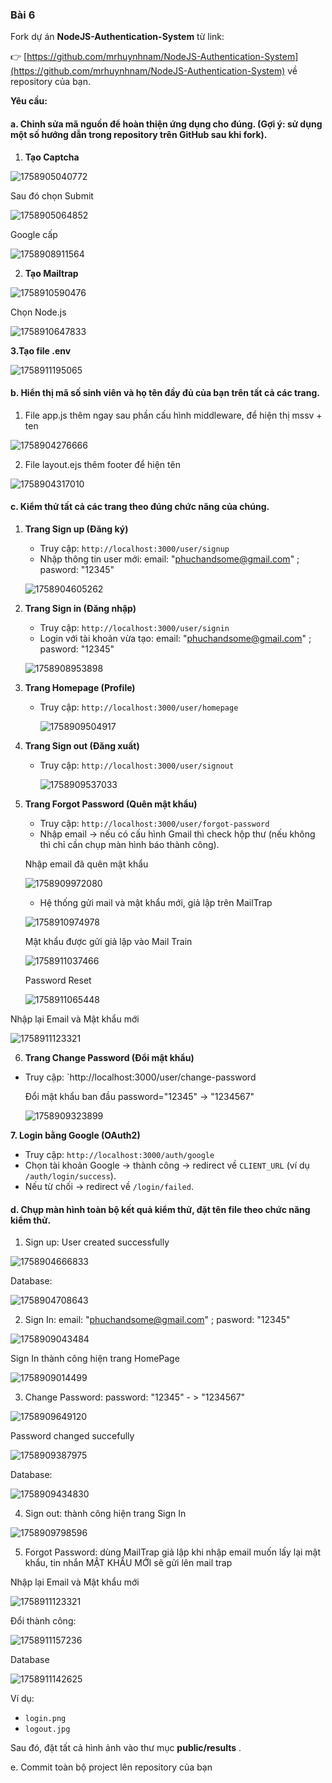 ### Bài 6

Fork dự án **NodeJS-Authentication-System** từ link:

👉 [https://github.com/mrhuynhnam/NodeJS-Authentication-System](https://github.com/mrhuynhnam/NodeJS-Authentication-System) về repository của bạn.

**Yêu cầu:**

#### **a. Chỉnh sửa mã nguồn để hoàn thiện ứng dụng cho đúng. (Gợi ý: sử dụng một số hướng dẫn trong repository trên GitHub sau khi fork).**

1. **Tạo Captcha**

![1758905040772](image/READMEcopy/1758905040772.png)

Sau đó chọn Submit

![1758905064852](image/READMEcopy/1758905064852.png)

Google cấp

![1758908911564](image/READMEcopy/1758908911564.png)

2. **Tạo Mailtrap**

![1758910590476](image/READMEcopy/1758910590476.png)

Chọn Node.js

![1758910647833](image/READMEcopy/1758910647833.png)


**3.Tạo file .env**

![1758911195065](image/READMEcopy/1758911195065.png)

#### b. Hiển thị **mã số sinh viên** và **họ tên đầy đủ** của bạn trên tất cả các trang.

1. File app.js thêm ngay sau phần cấu hình middleware, để hiện thị mssv + ten

![1758904276666](image/READMEcopy/1758904276666.png)

2. File layout.ejs thêm footer để hiện tên

![1758904317010](image/READMEcopy/1758904317010.png)

#### c. Kiểm thử tất cả các trang theo đúng chức năng của chúng.

1. **Trang Sign up (Đăng ký)**

   * Truy cập: `http://localhost:3000/user/signup`
   * Nhập thông tin user mới: email: "phuchandsome@gmail.com" ;  pasword: "12345"

   ![1758904605262](image/READMEcopy/1758904605262.png)
2. **Trang Sign in (Đăng nhập)**

   * Truy cập: `http://localhost:3000/user/signin`
   * Login với tài khoản vừa tạo: email:  "phuchandsome@gmail.com" ;  pasword: "12345"

   ![1758908953898](image/READMEcopy/1758908953898.png)
3. **Trang Homepage (Profile)**

   * Truy cập: `http://localhost:3000/user/homepage`

     ![1758909504917](image/READMEcopy/1758909504917.png)
4. **Trang Sign out (Đăng xuất)**

   * Truy cập: `http://localhost:3000/user/signout`

     ![1758909537033](image/READMEcopy/1758909537033.png)
5. **Trang Forgot Password (Quên mật khẩu)**

   * Truy cập: `http://localhost:3000/user/forgot-password`
   * Nhập email → nếu có cấu hình Gmail thì check hộp thư (nếu không thì chỉ cần chụp màn hình báo thành công).

   Nhập email đã quên mật khẩu

   ![1758909972080](https://file+.vscode-resource.vscode-cdn.net/d%3A/%5B3%5D%20N%C4%83m%204_1/%5B3%5D%20LapTrinhHDV/%5B1%5D%20ThucHanh/lab6/src/src/NodeJS-Authentication-System/image/READMEcopy/1758909972080.png)

   - Hệ thống gửi mail và mật khẩu mới, giả lập trên MailTrap

   ![1758910974978](https://file+.vscode-resource.vscode-cdn.net/d%3A/%5B3%5D%20N%C4%83m%204_1/%5B3%5D%20LapTrinhHDV/%5B1%5D%20ThucHanh/lab6/src/src/NodeJS-Authentication-System/image/READMEcopy/1758910974978.png)

   Mật khẩu được gửi giả lập vào Mail Train

   ![1758911037466](image/READMEcopy/1758911037466.png)

   Password Reset

   ![1758911065448](image/READMEcopy/1758911065448.png)


Nhập lại Email và Mật khẩu mới

![1758911123321](image/READMEcopy/1758911123321.png)



6. **Trang Change Password (Đổi mật khẩu)**

* Truy cập: `http://localhost:3000/user/change-password

  Đổi mật khẩu ban đầu password="12345" -> "1234567"

  ![1758909323899](image/READMEcopy/1758909323899.png)


**7. Login bằng Google (OAuth2)**

* Truy cập: `http://localhost:3000/auth/google`
* Chọn tài khoản Google → thành công → redirect về `CLIENT_URL` (ví dụ `/auth/login/success`).
* Nếu từ chối → redirect về `/login/failed`.





#### d. Chụp màn hình toàn bộ kết quả kiểm thử, đặt tên file theo chức năng kiểm thử.

1. Sign up: User created successfully

![1758904666833](image/READMEcopy/1758904666833.png)

Database:

![1758904708643](image/READMEcopy/1758904708643.png)

2. Sign In: email: "phuchandsome@gmail.com" ;  pasword: "12345"

![1758909043484](image/READMEcopy/1758909043484.png)

Sign In thành công hiện trang HomePage

![1758909014499](image/READMEcopy/1758909014499.png)

3. Change Password: password: "12345" - > "1234567"

![1758909649120](image/READMEcopy/1758909649120.png)

Password changed succefully

![1758909387975](image/READMEcopy/1758909387975.png)

Database:

![1758909434830](image/READMEcopy/1758909434830.png)

4. Sign out: thành công hiện trang Sign In

![1758909798596](image/READMEcopy/1758909798596.png)

5. Forgot Password: dùng MailTrap giả lập khi nhập email muốn lấy lại mật khẩu, tin nhắn MẬT KHẨU MỚI sẽ gửi lên mail trap

Nhập lại Email và Mật khẩu mới

![1758911123321](image/READMEcopy/1758911123321.png)

Đổi thành công:

![1758911157236](image/READMEcopy/1758911157236.png)

Database

![1758911142625](image/READMEcopy/1758911142625.png)


Ví dụ:

* `login.png`
* `logout.jpg`

Sau đó, đặt tất cả hình ảnh vào thư mục  **public/results** .

e. Commit toàn bộ project lên repository của bạn
